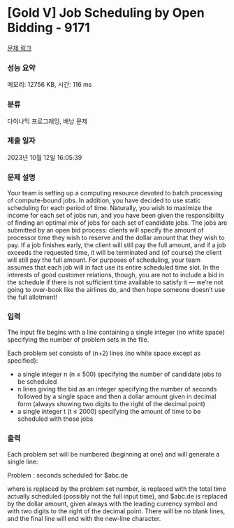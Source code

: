 # [Gold V] Job Scheduling by Open Bidding - 9171 

[문제 링크](https://www.acmicpc.net/problem/9171) 

### 성능 요약

메모리: 12756 KB, 시간: 116 ms

### 분류

다이나믹 프로그래밍, 배낭 문제

### 제출 일자

2023년 10월 12일 16:05:39

### 문제 설명

<p>Your team is setting up a computing resource devoted to batch processing of compute-bound jobs. In addition, you have decided to use static scheduling for each period of time. Naturally, you wish to maximize the income for each set of jobs run, and you have been given the responsibility of finding an optimal mix of jobs for each set of candidate jobs. The jobs are submitted by an open bid process: clients will specify the amount of processor time they wish to reserve and the dollar amount that they wish to pay. If a job finishes early, the client will still pay the full amount, and if a job exceeds the requested time, it will be terminated and (of course) the client will still pay the full amount. For purposes of scheduling, your team assumes that each job will in fact use its entire scheduled time slot. In the interests of good customer relations, though, you are not to include a bid in the schedule if there is not sufficient time available to satisfy it — we’re not going to over-book like the airlines do, and then hope someone doesn’t use the full allotment!</p>

### 입력 

 <p>The input file begins with a line containing a single integer (no white space) specifying the number of problem sets in the file.</p>

<p>Each problem set consists of (n+2) lines (no white space except as specified):</p>

<ul>
	<li>a single integer n (n ≤ 500) specifying the number of candidate jobs to be scheduled</li>
	<li>n lines giving the bid as an integer specifying the number of seconds followed by a single space and then a dollar amount given in decimal form (always showing two digits to the right of the decimal point)</li>
	<li>a single integer t (t ≤ 2000) specifying the amount of time to be scheduled with these jobs</li>
</ul>

### 출력 

 <p>Each problem set will be numbered (beginning at one) and will generate a single line:</p>

<p>Problem <k>: <t> seconds scheduled for <span>$</span>abc.de</p>

<p>where <k> is replaced by the problem set number, <t> is replaced with the total time actually scheduled (possibly not the full input time), and $abc.de is replaced by the dollar amount, given always with the leading currency symbol and with two digits to the right of the decimal point. There will be no blank lines, and the final line will end with the new-line character.</p>

